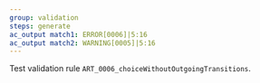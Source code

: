 ```yaml
---
group: validation
steps: generate
ac_output match1: ERROR[0006]|5:16
ac_output match2: WARNING[0005]|5:16
---
```

Test validation rule `ART_0006_choiceWithoutOutgoingTransitions`.
